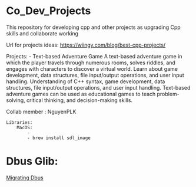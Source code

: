 # Co_Dev_Projects
This repository for developing cpp and other projects as upgrading Cpp skills and collaborate working

Url for projects ideas: https://wiingy.com/blog/best-cpp-projects/

Projects:
	- Text-based Adventure Game
		A text-based adventure game in which the player travels through numerous rooms, solves riddles, and engages with characters to discover a virtual world.
		Learn about game development, data structures, file input/output operations, and user input handling.
		Understanding of C++ syntax, game development, data structures, file input/output operations, and user input handling.
		Text-based adventure games can be used as educational games to teach problem-solving, critical thinking, and decision-making skills.

Collab member : NguyenPLK


	Libraries:
		MacOS:
			- 
			- brew install sdl_image


# Dbus Glib:
[Migrating Dbus](https://docs.gtk.org/gio/migrating-gdbus.html#using-gdbus-codegen)
